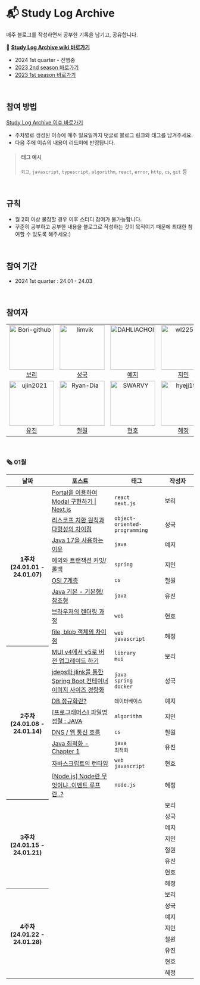 # 📬 Study Log Archive

매주 블로그를 작성하면서 공부한 기록을 남기고, 공유합니다.

🔖 **[Study Log Archive wiki 바로가기](https://github.com/Gamangjum-lihou/study-log-archive/wiki)**
- 2024 1st quarter - 진행중
- [2023 2nd season 바로가기](https://github.com/Gamangjum-lihou/study-log-archive/wiki/2023,-2nd-season)
- [2023 1st season 바로가기](https://github.com/Gamangjum-lihou/study-log-archive/wiki/2023,-1st-season)

<br />

## 참여 방법
[Study Log Archive 이슈 바로가기](https://github.com/Gamangjum-lihou/study-log-archive/issues)
- 주차별로 생성된 이슈에 매주 일요일까지 댓글로 블로그 링크와 태그를 남겨주세요.
- 다음 주에 이슈의 내용이 리드미에 반영됩니다.

> #### 태그 예시
> `회고`, `javascript`, `typescript`, `algorithm`, `react`, `error`, `http`, `cs`, `git` 등 

<br />

## 규칙
- 월 2회 이상 불참할 경우 이후 스터디 참여가 불가능합니다.
- 꾸준히 공부하고 공부한 내용을 블로그로 작성하는 것이 목적이기 때문에 최대한 참여할 수 있도록 해주세요:)

<br />

## 참여 기간
- 2024 1st quarter : 24.01 - 24.03

<br />

## 참여자
<table>
  <tr>
    <td align="center">
      <a href="https://github.com/Bori-github">
        <img src="https://avatars.githubusercontent.com/u/85009583" alt="Bori-github" width="120" />
      </a>
      <br />
      <a href="https://github.com/Bori-github">보리</a>
    </td>
    <td align="center">
      <a href="https://github.com/limvik">
        <img src="https://avatars.githubusercontent.com/u/37972432" alt="limvik" width="120" />
      </a>
      <br />
      <a href="https://github.com/limvik">성국</a>
    </td>
    <td align="center">
      <a href="https://github.com/DAHLIACHOI">
        <img src="https://avatars.githubusercontent.com/u/48826098" alt="DAHLIACHOI" width="120" />
      </a>
      <br />
      <a href="https://github.com/DAHLIACHOI">예지</a>
    </td>
    <td align="center">
      <a href="https://github.com/wl2258">
        <img src="https://avatars.githubusercontent.com/u/77067383" alt="wl2258" width="120" />
      </a>
      <br />
      <a href="https://github.com/wl2258">지민</a>
    </td>
  </tr>
  <tr>    
    <td align="center">
      <a href="https://github.com/ujin2021">
        <img src="https://avatars.githubusercontent.com/u/53362054" alt="ujin2021" width="120" />
      </a>
      <br />
      <a href="https://github.com/ujin2021">유진</a>
    </td>
    <td align="center">
      <a href="https://github.com/Ryan-Dia">
        <img src="https://avatars1.githubusercontent.com/u/76567238" alt="Ryan-Dia" width="120" />
      </a>
      <br />
      <a href="https://github.com/Ryan-Dia">철원</a>
    </td>
    <td align="center">
      <a href="https://github.com/SWARVY">
        <img src="https://avatars1.githubusercontent.com/u/53262430" alt="SWARVY" width="120" />
      </a>
      <br />
      <a href="https://github.com/SWARVY">현호</a>
    </td>
    <td align="center">
      <a href="https://github.com/hyejj19">
        <img src="https://avatars.githubusercontent.com/u/89173923" alt="hyejj19" width="120" />
      </a>
      <br />
      <a href="https://github.com/hyejj19">혜정</a>
    </td>
  </tr>
</table>

<br />

### 🗞 01월
<table>
  <thead>
    <tr>
      <th align="center">날짜</th>
      <th align="center">포스트</th>
      <th align="center">태그</th>
      <th align="center" width="70px">작성자</th>
    </tr>
  </thead>
  <tbody>
    <tr>
      <th rowspan=8 align="center">1주차<br />(24.01.01 - 24.01.07)</th>
      <td><a href="https://velog.io/@qhflrnfl4324/Portal%EC%9D%84-%EC%9D%B4%EC%9A%A9%ED%95%98%EC%97%AC-Modal-%EA%B5%AC%ED%98%84%ED%95%98%EA%B8%B0-Next.js">Portal을 이용하여 Modal 구현하기 | Next.js</a></td>
      <td><code>react</code><br /><code>next.js</code></td>
      <td>보리</td>
    </tr>
    <tr>
      <td><a href="https://limvik.github.io/posts/difference-between-lsp-and-polymorphism/">리스코프 치환 원칙과 다형성의 차이점</a></td>
      <td><code>object-oriented-programming</code></td>
      <td>성국</td>
    </tr>
    <tr>
      <td><a href="https://dahliachoi.tistory.com/90">Java 17을 사용하는 이유</a></td>
      <td><code>java</code></td>
      <td>예지</td>
    </tr>
    <tr>
      <td><a href="https://ssonzm.tistory.com/37">예외와 트랜잭션 커밋/롤백</a></td>
      <td><code>spring</code></td>
      <td>지민</td>
    </tr>
    <tr>
      <td><a href="https://html-jc.tistory.com/719">OSI 7계층</a></td>
      <td><code>cs</code></td>
      <td>철원</td>
    </tr>
    <tr>
      <td><a href="https://velog.io/@ujin2021/Java-%EA%B8%B0%EB%B3%B8-%EA%B8%B0%EB%B3%B8%ED%98%95%EC%B0%B8%EC%A1%B0%ED%98%95">Java 기본 - 기본형/참조형</a></td>
      <td><code>java</code></td>
      <td>유진</td>
    </tr>
    <tr>
      <td><a href="https://caffhheiene.vercel.app/posts/detail/15">브라우저의 렌더링 과정</a></td>
      <td><code>web</code></td>
      <td>현호</td>
    </tr>
    <tr>
      <td><a href="https://friedegg556.tistory.com/379">file, blob 객체의 차이점</a></td>
      <td><code>web</code><br /><code>javascript</code></td>
      <td>혜정</td>
    </tr>
    <tr>
      <th rowspan=8 align="center">2주차<br />(24.01.08 - 24.01.14)</th>
      <td><a href="https://velog.io/@qhflrnfl4324/MUI-v4%EC%97%90%EC%84%9C-v5%EB%A1%9C-%EB%B2%84%EC%A0%84-%EC%97%85%EA%B7%B8%EB%A0%88%EC%9D%B4%EB%93%9C-%ED%95%98%EA%B8%B0">MUI v4에서 v5로 버전 업그레이드 하기</a></td>
      <td><code>library</code><br /><code>mui</code></td>
      <td>보리</td>
    </tr>
    <tr>
      <td><a href="https://limvik.github.io/posts/reduce-container-image-size-for-spring-boot-with-jdeps-and-jlink/">jdeps와 jlink를 통한 Spring Boot 컨테이너 이미지 사이즈 경량화</a></td>
      <td><code>java</code><br /><code>spring</code><br /><code>docker</code></td>
      <td>성국</td>
    </tr>
    <tr>
      <td><a href="https://dahliachoi.tistory.com/91">DB 정규화란?</a></td>
      <td><code>데이터베이스</code></td>
      <td>예지</td>
    </tr>
    <tr>
      <td><a href="https://ssonzm.tistory.com/39">[프로그래머스] 파일명 정렬 : JAVA</a></td>
      <td><code>algorithm</code></td>
      <td>지민</td>
    </tr>
    <tr>
      <td><a href="https://html-jc.tistory.com/720">DNS / 웹 통신 흐름</a></td>
      <td><code>cs</code></td>
      <td>철원</td>
    </tr>
    <tr>
      <td><a href="https://velog.io/@ujin2021/Java-%EC%B5%9C%EC%A0%81%ED%99%94-Chapter-1">Java 최적화 - Chapter 1</a></td>
      <td><code>java</code><br /><code>최적화</code></td>
      <td>유진</td>
    </tr>
    <tr>
      <td><a href="https://caffhheiene.vercel.app/posts/detail/16">자바스크립트의 런타임</a></td>
      <td><code>web</code><br /><code>javascript</code></td>
      <td>현호</td>
    </tr>
    <tr>
      <td><a href="https://friedegg556.tistory.com/382">[Node.js] Node란 무엇이냐..이벤트 루프란..?</a></td>
      <td><code>node.js</code></td>
      <td>혜정</td>
    </tr>
    <tr>
      <th rowspan=8 align="center">3주차<br />(24.01.15 - 24.01.21)</th>
      <td></td>
      <td></td>
      <td>보리</td>
    </tr>
    <tr>
      <td></td>
      <td></td>
      <td>성국</td>
    </tr>
    <tr>
      <td></td>
      <td></td>
      <td>예지</td>
    </tr>
    <tr>
      <td></td>
      <td></td>
      <td>지민</td>
    </tr>
    <tr>
      <td></td>
      <td></td>
      <td>철원</td>
    </tr>
    <tr>
      <td></td>
      <td></td>
      <td>유진</td>
    </tr>
    <tr>
      <td></td>
      <td></td>
      <td>현호</td>
    </tr>
    <tr>
      <td></td>
      <td></td>
      <td>혜정</td>
    </tr>
    <tr>
      <th rowspan=8 align="center">4주차<br />(24.01.22 - 24.01.28)</th>
      <td></td>
      <td></td>
      <td>보리</td>
    </tr>
    <tr>
      <td></td>
      <td></td>
      <td>성국</td>
    </tr>
    <tr>
      <td></td>
      <td></td>
      <td>예지</td>
    </tr>
    <tr>
      <td></td>
      <td></td>
      <td>지민</td>
    </tr>
    <tr>
      <td></td>
      <td></td>
      <td>철원</td>
    </tr>
    <tr>
      <td></td>
      <td></td>
      <td>유진</td>
    </tr>
    <tr>
      <td></td>
      <td></td>
      <td>현호</td>
    </tr>
    <tr>
      <td></td>
      <td></td>
      <td>혜정</td>
    </tr>
  </tbody>
</table>
